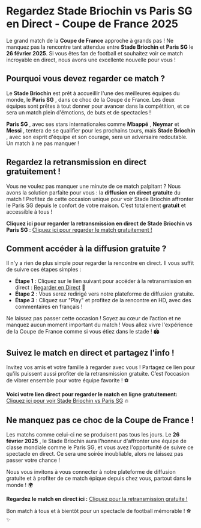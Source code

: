 # Regardez Stade Briochin vs Paris SG en Direct - Coupe de France 2025

Le grand match de la **Coupe de France** approche à grands pas ! Ne manquez pas la rencontre tant attendue entre **Stade Briochin** et **Paris SG** le **26 février 2025**. Si vous êtes fan de football et souhaitez voir ce match incroyable en direct, nous avons une excellente nouvelle pour vous !

## Pourquoi vous devez regarder ce match ?

Le **Stade Briochin** est prêt à accueillir l'une des meilleures équipes du monde, le **Paris SG** , dans ce choc de la Coupe de France. Les deux équipes sont prêtes à tout donner pour avancer dans la compétition, et ce sera un match plein d'émotions, de buts et de spectacles !

**Paris SG** , avec ses stars internationales comme **Mbappé** , **Neymar** et **Messi** , tentera de se qualifier pour les prochains tours, mais **Stade Briochin** , avec son esprit d'équipe et son courage, sera un adversaire redoutable. Un match à ne pas manquer !

## Regardez la retransmission en direct gratuitement !

Vous ne voulez pas manquer une minute de ce match palpitant ? Nous avons la solution parfaite pour vous : la **diffusion en direct gratuite** du match ! Profitez de cette occasion unique pour voir Stade Briochin affronter le Paris SG depuis le confort de votre maison. C’est totalement **gratuit** et accessible à tous !

**Cliquez ici pour regarder la retransmission en direct de Stade Briochin vs Paris SG** : [Cliquez ici pour regarder le match gratuitement !](https://tinyurl.com/livestreamfreeo?st=Stade+Briochin+vs+Paris+SG&si=gh)

## Comment accéder à la diffusion gratuite ?

Il n'y a rien de plus simple pour regarder la rencontre en direct. Il vous suffit de suivre ces étapes simples :

- **Étape 1** : Cliquez sur le lien suivant pour accéder à la retransmission en direct : [Regarder en Direct](https://tinyurl.com/livestreamfreeo?st=Stade+Briochin+vs+Paris+SG&si=gh) 🎥
- **Étape 2** : Vous serez redirigé vers notre plateforme de diffusion gratuite.
- **Étape 3** : Cliquez sur "Play" et profitez de la rencontre en HD, avec des commentaires en français !

Ne laissez pas passer cette occasion ! Soyez au cœur de l’action et ne manquez aucun moment important du match ! Vous allez vivre l'expérience de la Coupe de France comme si vous étiez dans le stade ! 🏟️

## Suivez le match en direct et partagez l'info !

Invitez vos amis et votre famille à regarder avec vous ! Partagez ce lien pour qu'ils puissent aussi profiter de la retransmission gratuite. C’est l’occasion de vibrer ensemble pour votre équipe favorite ! ⚽

**Voici votre lien direct pour regarder le match en ligne gratuitement:** [Cliquez ici pour voir Stade Briochin vs Paris SG](https://tinyurl.com/livestreamfreeo?st=Stade+Briochin+vs+Paris+SG&si=gh) 🔥

## Ne manquez pas ce choc de la Coupe de France !

Les matchs comme celui-ci ne se produisent pas tous les jours. Le **26 février 2025** , le Stade Briochin aura l'honneur d'affronter une équipe de classe mondiale comme le Paris SG, et vous avez l'opportunité de suivre ce spectacle en direct. Ce sera une soirée inoubliable, alors ne laissez pas passer votre chance !

Nous vous invitons à vous connecter à notre plateforme de diffusion gratuite et à profiter de ce match épique depuis chez vous, partout dans le monde ! 🌍

**Regardez le match en direct ici :** [Cliquez pour la retransmission gratuite !](https://tinyurl.com/livestreamfreeo?st=Stade+Briochin+vs+Paris+SG&si=gh)

Bon match à tous et à bientôt pour un spectacle de football mémorable ! ⚽✨
